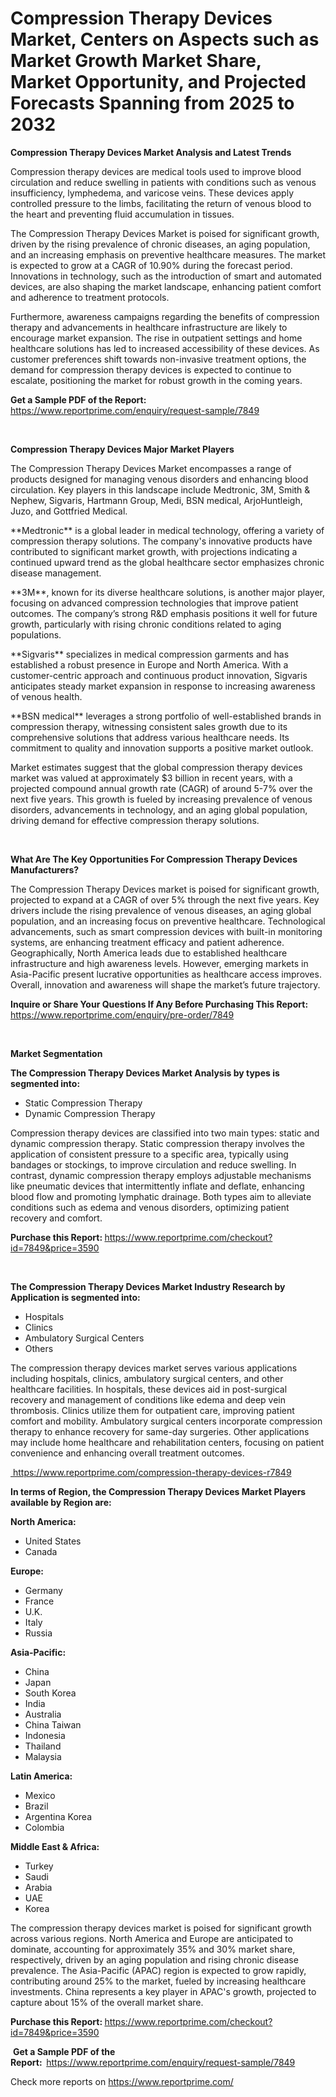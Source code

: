 <p><h1>Compression Therapy Devices Market, Centers on Aspects such as Market Growth Market Share, Market Opportunity, and Projected Forecasts Spanning from 2025 to 2032</h1></p><p><strong>Compression Therapy Devices Market Analysis and Latest Trends</strong></p>
<p><p>Compression therapy devices are medical tools used to improve blood circulation and reduce swelling in patients with conditions such as venous insufficiency, lymphedema, and varicose veins. These devices apply controlled pressure to the limbs, facilitating the return of venous blood to the heart and preventing fluid accumulation in tissues.</p><p>The Compression Therapy Devices Market is poised for significant growth, driven by the rising prevalence of chronic diseases, an aging population, and an increasing emphasis on preventive healthcare measures. The market is expected to grow at a CAGR of 10.90% during the forecast period. Innovations in technology, such as the introduction of smart and automated devices, are also shaping the market landscape, enhancing patient comfort and adherence to treatment protocols.</p><p>Furthermore, awareness campaigns regarding the benefits of compression therapy and advancements in healthcare infrastructure are likely to encourage market expansion. The rise in outpatient settings and home healthcare solutions has led to increased accessibility of these devices. As customer preferences shift towards non-invasive treatment options, the demand for compression therapy devices is expected to continue to escalate, positioning the market for robust growth in the coming years.</p></p>
<p><strong>Get a Sample PDF of the Report:&nbsp;</strong> <a href="https://www.reportprime.com/enquiry/request-sample/7849?utm_campaign=2526&utm_medium=2&utm_source=Github&utm_content=ia&utm_term=19032025&utm_id=compression-therapy-devices">https://www.reportprime.com/enquiry/request-sample/7849</a></p>
<p>&nbsp;</p>
<p><strong>Compression Therapy Devices Major Market Players</strong></p>
<p><p>The Compression Therapy Devices Market encompasses a range of products designed for managing venous disorders and enhancing blood circulation. Key players in this landscape include Medtronic, 3M, Smith & Nephew, Sigvaris, Hartmann Group, Medi, BSN medical, ArjoHuntleigh, Juzo, and Gottfried Medical.</p><p>**Medtronic** is a global leader in medical technology, offering a variety of compression therapy solutions. The company's innovative products have contributed to significant market growth, with projections indicating a continued upward trend as the global healthcare sector emphasizes chronic disease management.</p><p>**3M**, known for its diverse healthcare solutions, is another major player, focusing on advanced compression technologies that improve patient outcomes. The company’s strong R&D emphasis positions it well for future growth, particularly with rising chronic conditions related to aging populations.</p><p>**Sigvaris** specializes in medical compression garments and has established a robust presence in Europe and North America. With a customer-centric approach and continuous product innovation, Sigvaris anticipates steady market expansion in response to increasing awareness of venous health.</p><p>**BSN medical** leverages a strong portfolio of well-established brands in compression therapy, witnessing consistent sales growth due to its comprehensive solutions that address various healthcare needs. Its commitment to quality and innovation supports a positive market outlook.</p><p>Market estimates suggest that the global compression therapy devices market was valued at approximately $3 billion in recent years, with a projected compound annual growth rate (CAGR) of around 5-7% over the next five years. This growth is fueled by increasing prevalence of venous disorders, advancements in technology, and an aging global population, driving demand for effective compression therapy solutions.</p></p>
<p>&nbsp;</p>
<p><strong>What Are The Key Opportunities For Compression Therapy Devices Manufacturers?</strong></p>
<p><p>The Compression Therapy Devices market is poised for significant growth, projected to expand at a CAGR of over 5% through the next five years. Key drivers include the rising prevalence of venous diseases, an aging global population, and an increasing focus on preventive healthcare. Technological advancements, such as smart compression devices with built-in monitoring systems, are enhancing treatment efficacy and patient adherence. Geographically, North America leads due to established healthcare infrastructure and high awareness levels. However, emerging markets in Asia-Pacific present lucrative opportunities as healthcare access improves. Overall, innovation and awareness will shape the market’s future trajectory.</p></p>
<p><strong>Inquire or Share Your Questions If Any Before Purchasing This Report:</strong> <a href="https://www.reportprime.com/enquiry/pre-order/7849?utm_campaign=2526&utm_medium=2&utm_source=Github&utm_content=ia&utm_term=19032025&utm_id=compression-therapy-devices">https://www.reportprime.com/enquiry/pre-order/7849</a></p>
<p>&nbsp;</p>
<p><strong>Market Segmentation</strong></p>
<p><strong>The Compression Therapy Devices Market Analysis by types is segmented into:</strong></p>
<p><ul><li>Static Compression Therapy</li><li>Dynamic Compression Therapy</li></ul></p>
<p><p>Compression therapy devices are classified into two main types: static and dynamic compression therapy. Static compression therapy involves the application of consistent pressure to a specific area, typically using bandages or stockings, to improve circulation and reduce swelling. In contrast, dynamic compression therapy employs adjustable mechanisms like pneumatic devices that intermittently inflate and deflate, enhancing blood flow and promoting lymphatic drainage. Both types aim to alleviate conditions such as edema and venous disorders, optimizing patient recovery and comfort.</p></p>
<p><strong>Purchase this Report:&nbsp;</strong><a href="https://www.reportprime.com/checkout?id=7849&price=3590&utm_campaign=2526&utm_medium=2&utm_source=Github&utm_content=ia&utm_term=19032025&utm_id=compression-therapy-devices">https://www.reportprime.com/checkout?id=7849&price=3590</a></p>
<p>&nbsp;</p>
<p><strong>The Compression Therapy Devices Market Industry Research by Application is segmented into:</strong></p>
<p><ul><li>Hospitals</li><li>Clinics</li><li>Ambulatory Surgical Centers</li><li>Others</li></ul></p>
<p><p>The compression therapy devices market serves various applications including hospitals, clinics, ambulatory surgical centers, and other healthcare facilities. In hospitals, these devices aid in post-surgical recovery and management of conditions like edema and deep vein thrombosis. Clinics utilize them for outpatient care, improving patient comfort and mobility. Ambulatory surgical centers incorporate compression therapy to enhance recovery for same-day surgeries. Other applications may include home healthcare and rehabilitation centers, focusing on patient convenience and enhancing overall treatment outcomes.</p></p>
<p><a href="https://www.reportprime.com/compression-therapy-devices-r7849?utm_campaign=2526&utm_medium=2&utm_source=Github&utm_content=ia&utm_term=19032025&utm_id=compression-therapy-devices">&nbsp;https://www.reportprime.com/compression-therapy-devices-r7849</a></p>
<p><strong>In terms of Region, the Compression Therapy Devices Market Players available by Region are:</strong></p>
<p>
    <p> <strong> North America: </strong>
        <ul>
            <li>United States</li>
            <li>Canada</li>
        </ul>
        </p> 
    <p> <strong> Europe: </strong>
        <ul>
            <li>Germany</li>
            <li>France</li>
            <li>U.K.</li>
            <li>Italy</li>
            <li>Russia</li>
        </ul>
        </p> 
    <p> <strong> Asia-Pacific: </strong>
        <ul>
            <li>China</li>
            <li>Japan</li>
            <li>South Korea</li>
            <li>India</li>
            <li>Australia</li>
            <li>China Taiwan</li>
            <li>Indonesia</li>
            <li>Thailand</li>
            <li>Malaysia</li>
        </ul>
        </p> 
    <p> <strong> Latin America: </strong>
        <ul>
            <li>Mexico</li>
            <li>Brazil</li>
            <li>Argentina Korea</li>
            <li>Colombia</li>
        </ul>
        </p> 
    <p> <strong> Middle East & Africa: </strong>
        <ul>
            <li>Turkey</li>
            <li>Saudi</li>
            <li>Arabia</li>
            <li>UAE</li>
            <li>Korea</li>
        </ul>
    </p>
    </p>
<p><p>The compression therapy devices market is poised for significant growth across various regions. North America and Europe are anticipated to dominate, accounting for approximately 35% and 30% market share, respectively, driven by an aging population and rising chronic disease prevalence. The Asia-Pacific (APAC) region is expected to grow rapidly, contributing around 25% to the market, fueled by increasing healthcare investments. China represents a key player in APAC's growth, projected to capture about 15% of the overall market share.</p></p>
<p><strong>Purchase this Report: </strong><a href="https://www.reportprime.com/checkout?id=7849&price=3590&utm_campaign=2526&utm_medium=2&utm_source=Github&utm_content=ia&utm_term=19032025&utm_id=compression-therapy-devices">https://www.reportprime.com/checkout?id=7849&price=3590</a></p>
<p>&nbsp;<strong>Get a Sample PDF of the Report:&nbsp;&nbsp;</strong><a href="https://www.reportprime.com/enquiry/request-sample/7849?utm_campaign=2526&utm_medium=2&utm_source=Github&utm_content=ia&utm_term=19032025&utm_id=compression-therapy-devices">https://www.reportprime.com/enquiry/request-sample/7849</a></p>
<p><strong></strong></p>
<p>Check more reports on <a href="https://www.reportprime.com/?utm_campaign=2526&utm_medium=2&utm_source=Github&utm_content=ia&utm_term=19032025&utm_id=compression-therapy-devices">https://www.reportprime.com/</a></p>